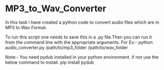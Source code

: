 # MP3_to_Wav_Converter
In this task i have created a python code to convert audio files which are in MP3 to Wav Format.

To run this script one needs to save this in a .py file.Then you can run it from the command line with the appropriate arguments.
For Ex:- python audio_converter.py /path/to/mp3_folder /path/to/wav_folder

Note:- You need pydub installed in your python environment. if not use the below command to install.
pip install pydub
